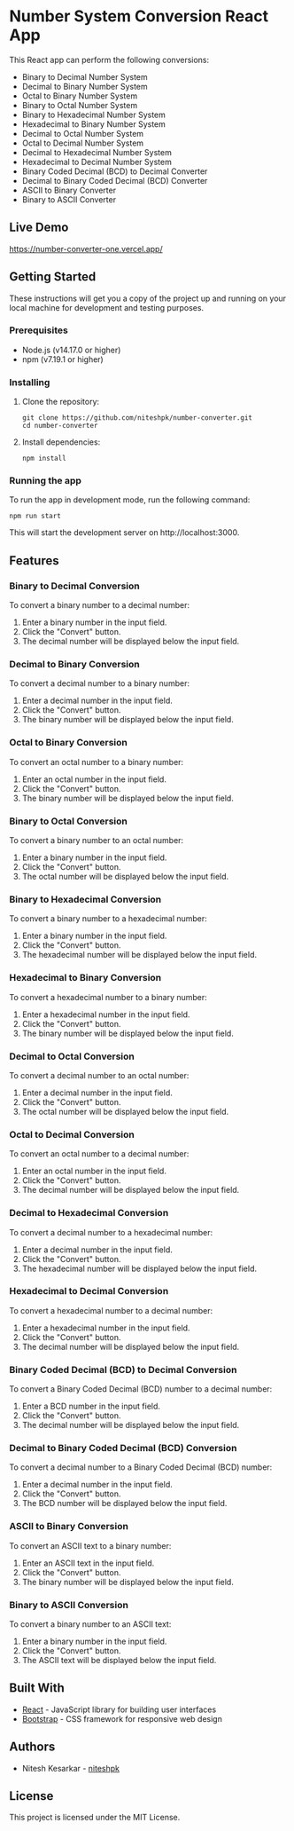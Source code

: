 # Number System Conversion React App

This React app can perform the following conversions:

- Binary to Decimal Number System
- Decimal to Binary Number System
- Octal to Binary Number System
- Binary to Octal Number System
- Binary to Hexadecimal Number System
- Hexadecimal to Binary Number System
- Decimal to Octal Number System
- Octal to Decimal Number System
- Decimal to Hexadecimal Number System
- Hexadecimal to Decimal Number System
- Binary Coded Decimal (BCD) to Decimal Converter
- Decimal to Binary Coded Decimal (BCD) Converter
- ASCII to Binary Converter
- Binary to ASCII Converter

## Live Demo

https://number-converter-one.vercel.app/

## Getting Started

These instructions will get you a copy of the project up and running on your local machine for development and testing purposes.

### Prerequisites

- Node.js (v14.17.0 or higher)
- npm (v7.19.1 or higher)

### Installing

1. Clone the repository:

   ```
   git clone https://github.com/niteshpk/number-converter.git
   cd number-converter
   ```

2. Install dependencies:
   ```
   npm install
   ```

### Running the app

To run the app in development mode, run the following command:

```
npm run start
```

This will start the development server on http://localhost:3000.

## Features

### Binary to Decimal Conversion

To convert a binary number to a decimal number:

1. Enter a binary number in the input field.
2. Click the "Convert" button.
3. The decimal number will be displayed below the input field.

### Decimal to Binary Conversion

To convert a decimal number to a binary number:

1. Enter a decimal number in the input field.
2. Click the "Convert" button.
3. The binary number will be displayed below the input field.

### Octal to Binary Conversion

To convert an octal number to a binary number:

1. Enter an octal number in the input field.
2. Click the "Convert" button.
3. The binary number will be displayed below the input field.

### Binary to Octal Conversion

To convert a binary number to an octal number:

1. Enter a binary number in the input field.
2. Click the "Convert" button.
3. The octal number will be displayed below the input field.

### Binary to Hexadecimal Conversion

To convert a binary number to a hexadecimal number:

1. Enter a binary number in the input field.
2. Click the "Convert" button.
3. The hexadecimal number will be displayed below the input field.

### Hexadecimal to Binary Conversion

To convert a hexadecimal number to a binary number:

1. Enter a hexadecimal number in the input field.
2. Click the "Convert" button.
3. The binary number will be displayed below the input field.

### Decimal to Octal Conversion

To convert a decimal number to an octal number:

1. Enter a decimal number in the input field.
2. Click the "Convert" button.
3. The octal number will be displayed below the input field.

### Octal to Decimal Conversion

To convert an octal number to a decimal number:

1. Enter an octal number in the input field.
2. Click the "Convert" button.
3. The decimal number will be displayed below the input field.

### Decimal to Hexadecimal Conversion

To convert a decimal number to a hexadecimal number:

1. Enter a decimal number in the input field.
2. Click the "Convert" button.
3. The hexadecimal number will be displayed below the input field.

### Hexadecimal to Decimal Conversion

To convert a hexadecimal number to a decimal number:

1. Enter a hexadecimal number in the input field.
2. Click the "Convert" button.
3. The decimal number will be displayed below the input field.

### Binary Coded Decimal (BCD) to Decimal Conversion

To convert a Binary Coded Decimal (BCD) number to a decimal number:

1. Enter a BCD number in the input field.
2. Click the "Convert" button.
3. The decimal number will be displayed below the input field.

### Decimal to Binary Coded Decimal (BCD) Conversion

To convert a decimal number to a Binary Coded Decimal (BCD) number:

1. Enter a decimal number in the input field.
2. Click the "Convert" button.
3. The BCD number will be displayed below the input field.

### ASCII to Binary Conversion

To convert an ASCII text to a binary number:

1. Enter an ASCII text in the input field.
2. Click the "Convert" button.
3. The binary number will be displayed below the input field.

### Binary to ASCII Conversion

To convert a binary number to an ASCII text:

1. Enter a binary number in the input field.
2. Click the "Convert" button.
3. The ASCII text will be displayed below the input field.

## Built With

- [React](https://reactjs.org/) - JavaScript library for building user interfaces
- [Bootstrap](https://getbootstrap.com/) - CSS framework for responsive web design

## Authors

- Nitesh Kesarkar - [niteshpk](https://github.com/niteshpk)

## License

This project is licensed under the MIT License.
